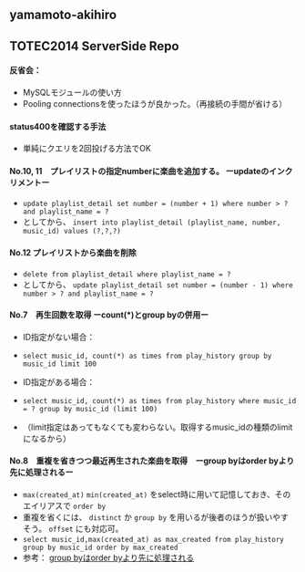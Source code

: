 ## yamamoto-akihiro

## TOTEC2014 ServerSide Repo

#### 反省会：
* MySQLモジュールの使い方
* Pooling connectionsを使ったほうが良かった。（再接続の手間が省ける）

#### status400を確認する手法
* 単純にクエリを2回投げる方法でOK

#### No.10, 11　プレイリストの指定numberに楽曲を追加する。 ーupdateのインクリメントー
* `update playlist_detail set number = (number + 1) where number > ? and playlist_name = ?`
* としてから、 `insert into playlist_detail (playlist_name, number, music_id) values (?,?,?)`

#### No.12  プレイリストから楽曲を削除
* `delete from playlist_detail where playlist_name = ?`
* としてから、 `update playlist_detail set number = (number - 1) where number > ? and playlist_name = ?`

#### No.7　再生回数を取得  ーcount(*)とgroup byの併用ー
* ID指定がない場合：
 * `select music_id, count(*) as times from play_history group by music_id limit 100`

* ID指定がある場合：
 * `select music_id, count(*) as times from play_history where music_id = ? group by music_id (limit 100)`
 * （limit指定はあってもなくても変わらない。取得するmusic_idの種類のlimitになるから）



#### No.8　重複を省きつつ最近再生された楽曲を取得　ーgroup byはorder byより先に処理されるー
* `max(created_at)` `min(created_at)` をselect時に用いて記憶しておき、そのエイリアスで `order by`
* 重複を省くには、 `distinct` か `group by` を用いるが後者のほうが扱いやすそう。 `offset` にも対応可。
* `select music_id,max(created_at) as max_created from play_history group by music_id order by max_created`
* 参考： [group byはorder byより先に処理される](http://webtech-walker.com/archive/2009/09/28232744.html)
